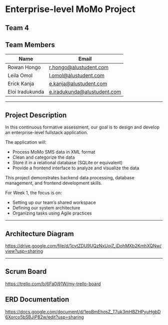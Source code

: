 # Enterprise-level MoMo Project

## Team 4

## Team Members

| Name            | Email                  |
|-----------------|------------------------|
| Rowan Hongo     | [r.hongo@alustudent.com](mailto:r.hongo@alustudent.com)  |
| Leila Omol      | [l.omol@alustudent.com](mailto:l.omol@alustudent.com)   |
| Erick Kanja     | [e.kanja@alustudent.com](mailto:e.kanja@alustudent.com) |
| Eloi Iradukunda    | [e.iradukunda@alustudent.com](mailto:e.iradukunda@alustudent.com) |

---

## Project Description

In this continuous formative assessment, our goal is to design and develop an enterprise-level fullstack application.  

The application will:  

- Process MoMo SMS data in XML format
- Clean and categorize the data  
- Store it in a relational database (SQLite or equivalent)
- Provide a frontend interface to analyze and visualize the data  

This project demonstrates backend data processing, database management, and frontend development skills.  

For Week 1, the focus is on:

- Setting up our team’s shared workspace
- Defining our system architecture  
- Organizing tasks using Agile practices  

---

## Architecture Diagram

https://drive.google.com/file/d/1cvtZDU9UQzNxUoj7_jDohMXb2KmhXQNw/view?usp=sharing

---

## Scrum Board

https://trello.com/b/6Fa0j91W/my-trello-board

## ERD Documentation

https://docs.google.com/document/d/1epBmEhosZ_T7uk3mHBZHPyuHgbD6Xorco5bSBJiP82w/edit?usp=sharing
